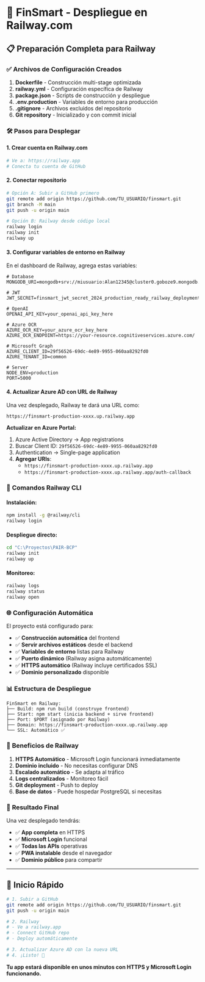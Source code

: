 # 🚀 FinSmart - Despliegue en Railway.com

## 📋 Preparación Completa para Railway

### ✅ **Archivos de Configuración Creados**

1. **Dockerfile** - Construcción multi-stage optimizada
2. **railway.yml** - Configuración específica de Railway
3. **package.json** - Scripts de construcción y despliegue
4. **.env.production** - Variables de entorno para producción
5. **.gitignore** - Archivos excluidos del repositorio
6. **Git repository** - Inicializado y con commit inicial

### 🛠️ **Pasos para Desplegar**

#### 1. **Crear cuenta en Railway.com**
```bash
# Ve a: https://railway.app
# Conecta tu cuenta de GitHub
```

#### 2. **Conectar repositorio**
```bash
# Opción A: Subir a GitHub primero
git remote add origin https://github.com/TU_USUARIO/finsmart.git
git branch -M main
git push -u origin main

# Opción B: Railway desde código local
railway login
railway init
railway up
```

#### 3. **Configurar variables de entorno en Railway**

En el dashboard de Railway, agrega estas variables:

```env
# Database
MONGODB_URI=mongodb+srv://miusuario:Alan12345@cluster0.goboze9.mongodb.net/finsmart

# JWT
JWT_SECRET=finsmart_jwt_secret_2024_production_ready_railway_deployment

# OpenAI
OPENAI_API_KEY=your_openai_api_key_here

# Azure OCR
AZURE_OCR_KEY=your_azure_ocr_key_here
AZURE_OCR_ENDPOINT=https://your-resource.cognitiveservices.azure.com/

# Microsoft Graph
AZURE_CLIENT_ID=29f56526-69dc-4e89-9955-060aa8292fd0
AZURE_TENANT_ID=common

# Server
NODE_ENV=production
PORT=5000
```

#### 4. **Actualizar Azure AD con URL de Railway**

Una vez desplegado, Railway te dará una URL como:
```
https://finsmart-production-xxxx.up.railway.app
```

**Actualizar en Azure Portal:**
1. Azure Active Directory → App registrations
2. Buscar Client ID: `29f56526-69dc-4e89-9955-060aa8292fd0`
3. Authentication → Single-page application
4. **Agregar URIs**:
   - `https://finsmart-production-xxxx.up.railway.app`
   - `https://finsmart-production-xxxx.up.railway.app/auth-callback`

### 🎯 **Comandos Railway CLI**

#### Instalación:
```bash
npm install -g @railway/cli
railway login
```

#### Despliegue directo:
```bash
cd "C:\Proyectos\PAIR-BCP"
railway init
railway up
```

#### Monitoreo:
```bash
railway logs
railway status
railway open
```

### 🌐 **Configuración Automática**

El proyecto está configurado para:

- ✅ **Construcción automática** del frontend
- ✅ **Servir archivos estáticos** desde el backend
- ✅ **Variables de entorno** listas para Railway
- ✅ **Puerto dinámico** (Railway asigna automáticamente)
- ✅ **HTTPS automático** (Railway incluye certificados SSL)
- ✅ **Dominio personalizado** disponible

### 📊 **Estructura de Despliegue**

```
FinSmart en Railway:
├── Build: npm run build (construye frontend)
├── Start: npm start (inicia backend + sirve frontend)
├── Port: $PORT (asignado por Railway)
├── Domain: https://finsmart-production-xxxx.up.railway.app
└── SSL: Automático ✅
```

### 🔐 **Beneficios de Railway**

1. **HTTPS Automático** - Microsoft Login funcionará inmediatamente
2. **Dominio incluido** - No necesitas configurar DNS
3. **Escalado automático** - Se adapta al tráfico
4. **Logs centralizados** - Monitoreo fácil
5. **Git deployment** - Push to deploy
6. **Base de datos** - Puede hospedar PostgreSQL si necesitas

### 🎉 **Resultado Final**

Una vez desplegado tendrás:

- ✅ **App completa** en HTTPS
- ✅ **Microsoft Login** funcional
- ✅ **Todas las APIs** operativas
- ✅ **PWA instalable** desde el navegador
- ✅ **Dominio público** para compartir

---

## 🚀 **Inicio Rápido**

```bash
# 1. Subir a GitHub
git remote add origin https://github.com/TU_USUARIO/finsmart.git
git push -u origin main

# 2. Railway
# - Ve a railway.app
# - Connect GitHub repo
# - Deploy automáticamente

# 3. Actualizar Azure AD con la nueva URL
# 4. ¡Listo! 🎉
```

**Tu app estará disponible en unos minutos con HTTPS y Microsoft Login funcionando.**
